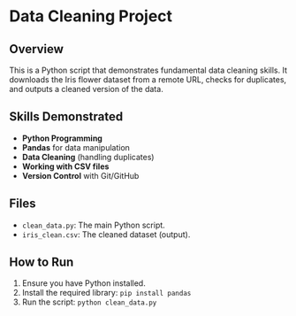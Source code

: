 # Data Cleaning Project

## Overview
This is a Python script that demonstrates fundamental data cleaning skills. It downloads the Iris flower dataset from a remote URL, checks for duplicates, and outputs a cleaned version of the data.

## Skills Demonstrated
- **Python Programming**
- **Pandas** for data manipulation
- **Data Cleaning** (handling duplicates)
- **Working with CSV files**
- **Version Control** with Git/GitHub

## Files
- `clean_data.py`: The main Python script.
- `iris_clean.csv`: The cleaned dataset (output).

## How to Run
1. Ensure you have Python installed.
2. Install the required library: `pip install pandas`
3. Run the script: `python clean_data.py`

